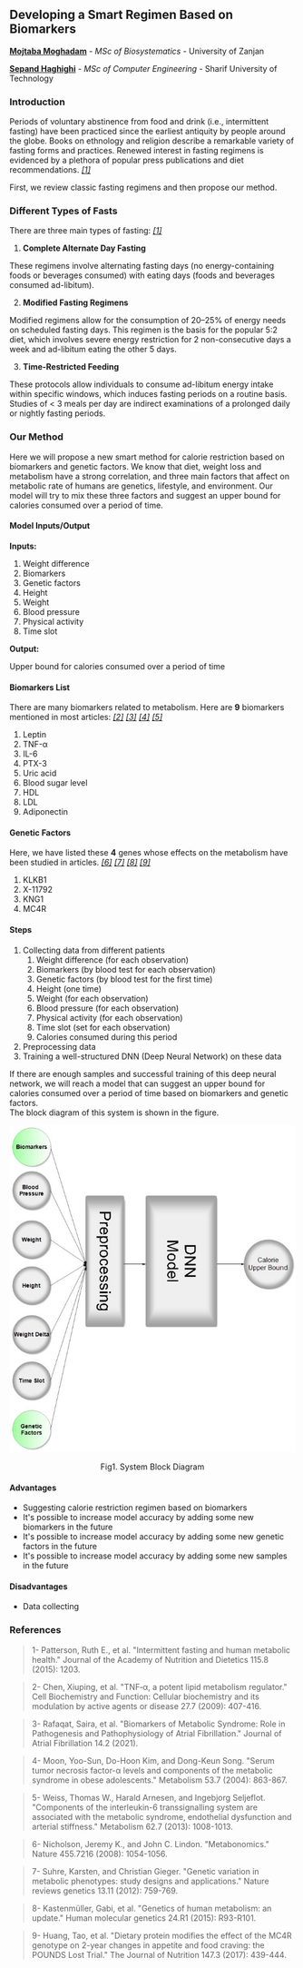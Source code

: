 ## Developing a Smart Regimen Based on Biomarkers

[**Mojtaba Moghadam**](https://github.com/mojtaba-moghadam) - *MSc of Biosystematics* - University of Zanjan

[**Sepand Haghighi**](https://github.com/sepandhaghighi) - *MSc of Computer Engineering* - Sharif University of Technology

### Introduction	
Periods of voluntary abstinence from food and drink (i.e., intermittent fasting) have been practiced since the earliest antiquity by people around the globe. Books on ethnology and religion describe a remarkable variety of fasting forms and practices. Renewed interest in fasting regimens is evidenced by a plethora of popular press publications and diet recommendations. [*[1]*](#references)

First, we review classic fasting regimens and then propose our method.


### Different Types of Fasts

There are three main types of fasting: [*[1]*](#references)

1. **Complete Alternate Day Fasting**

These regimens involve alternating fasting days (no energy-containing foods or beverages consumed) with eating days (foods and beverages consumed ad-libitum).

2. **Modified Fasting Regimens**

Modified regimens allow for the consumption of 20–25% of energy needs on scheduled fasting days. This regimen is the basis for the popular 5:2 diet, which involves severe energy restriction for 2 non-consecutive days a week and ad-libitum eating the other 5 days.

3. **Time-Restricted Feeding**

These protocols allow individuals to consume ad-libitum energy intake within specific windows, which induces fasting periods on a routine basis. Studies of < 3 meals per day are indirect examinations of a prolonged daily or nightly fasting periods.


### Our Method

Here we will propose a new smart method for calorie restriction based on biomarkers and genetic factors.
We know that diet, weight loss and metabolism have a strong correlation, and three main factors that affect on metabolic rate of humans are genetics, lifestyle, and environment. Our model will try to mix these three factors and suggest an upper bound for calories consumed over a period of time.

#### Model Inputs/Output

**Inputs:**

1. Weight difference
2. Biomarkers
3. Genetic factors
4. Height
5. Weight
6. Blood pressure
7. Physical activity
8. Time slot

**Output:**

Upper bound for calories consumed over a period of time


#### Biomarkers List
There are many biomarkers related to metabolism. Here are **9** biomarkers mentioned in most articles: [*[2]*](#references) [*[3]*](#references) [*[4]*](#references) [*[5]*](#references)

1. Leptin
2. TNF-α
3. IL-6
4. PTX-3
5. Uric acid
7. Blood sugar level 
8. HDL
9. LDL
10. Adiponectin


#### Genetic Factors
Here, we have listed these **4** genes whose effects on the metabolism have been studied in articles. [*[6]*](#references) [*[7]*](#references) [*[8]*](#references) [*[9]*](#references)

1. KLKB1
2. X-11792
3. KNG1
4. MC4R

#### Steps

1. Collecting data from different patients
	1. Weight difference (for each observation)
	2. Biomarkers (by blood test for each observation)
	3. Genetic factors (by blood test for the first time)
	4. Height (one time)
	5. Weight (for each observation)
	6. Blood pressure (for each observation)
	7. Physical activity (for each observation)
	8. Time slot (set for each observation)
	9. Calories consumed during this period
2. Preprocessing data
3. Training a well-structured DNN (Deep Neural Network) on these data

If there are enough samples and successful training of this deep neural network, we will reach a model that can suggest an upper bound for calories consumed over a period of time based on biomarkers and genetic factors.         			
The block diagram of this system is shown in the figure.

<div align="center" style="text-align: center;">
<img src="1.jpg">
<p>Fig1. System Block Diagram</p>
</div>

#### Advantages

- Suggesting calorie restriction regimen based on biomarkers
- It's possible to increase model accuracy by adding some new biomarkers in the future
- It's possible to increase model accuracy by adding some new genetic factors in the future
- It's possible to increase model accuracy by adding some new samples in the future

#### Disadvantages

- Data collecting

### References

<blockquote>1- Patterson, Ruth E., et al. "Intermittent fasting and human metabolic health." Journal of the Academy of Nutrition and Dietetics 115.8 (2015): 1203.</blockquote>

<blockquote>2- Chen, Xiuping, et al. "TNF‐α, a potent lipid metabolism regulator." Cell Biochemistry and Function: Cellular biochemistry and its modulation by active agents or disease 27.7 (2009): 407-416.</blockquote>

<blockquote>3- Rafaqat, Saira, et al. "Biomarkers of Metabolic Syndrome: Role in Pathogenesis and Pathophysiology of Atrial Fibrillation." Journal of Atrial Fibrillation 14.2 (2021).</blockquote>

<blockquote>4- Moon, Yoo-Sun, Do-Hoon Kim, and Dong-Keun Song. "Serum tumor necrosis factor-α levels and components of the metabolic syndrome in obese adolescents." Metabolism 53.7 (2004): 863-867.</blockquote>

<blockquote>5- Weiss, Thomas W., Harald Arnesen, and Ingebjorg Seljeflot. "Components of the interleukin-6 transsignalling system are associated with the metabolic syndrome, endothelial dysfunction and arterial stiffness." Metabolism 62.7 (2013): 1008-1013.</blockquote>

<blockquote>6- Nicholson, Jeremy K., and John C. Lindon. "Metabonomics." Nature 455.7216 (2008): 1054-1056.</blockquote>

<blockquote>7- Suhre, Karsten, and Christian Gieger. "Genetic variation in metabolic phenotypes: study designs and applications." Nature reviews genetics 13.11 (2012): 759-769.</blockquote>

<blockquote>8- Kastenmüller, Gabi, et al. "Genetics of human metabolism: an update." Human molecular genetics 24.R1 (2015): R93-R101.</blockquote>

<blockquote>9- Huang, Tao, et al. "Dietary protein modifies the effect of the MC4R genotype on 2-year changes in appetite and food craving: the POUNDS Lost Trial." The Journal of Nutrition 147.3 (2017): 439-444.</blockquote>
